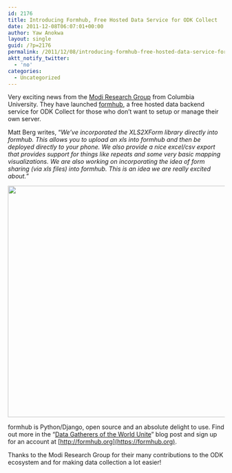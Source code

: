 ```yaml
---
id: 2176
title: Introducing Formhub, Free Hosted Data Service for ODK Collect
date: 2011-12-08T06:07:01+00:00
author: Yaw Anokwa
layout: single
guid: /?p=2176
permalink: /2011/12/08/introducing-formhub-free-hosted-data-service-for-odk-collect/
aktt_notify_twitter:
  - 'no'
categories:
  - Uncategorized
---
```

Very exciting news from the [Modi Research Group](http://modi.mech.columbia.edu/) from Columbia University. They have launched [formhub](https://formhub.org), a free hosted data backend service for ODK Collect for those who don&#8217;t want to setup or manage their own server.

Matt Berg writes, &#8220;_We&#8217;ve incorporated the XLS2XForm library directly into formhub. This allows you to upload an xls into formhub and then be deployed directly to your phone. We also provide a nice excel/csv export that provides support for things like repeats and some very basic mapping visualizations. We are also working on incorporating the idea of form sharing (via xls files) into formhub. This is an idea we are really excited about._&#8221;

<img src="https://formhub.org/static/tutorial/map.png" width="538" />

formhub is Python/Django, open source and an absolute delight to use. Find out more in the &#8220;[Data Gatherers of the World Unite](http://blog.formhub.org/2011/12/05/data-gatherers-of-the-world-unite/)&#8221; blog post and sign up for an account at [http://formhub.org](https://formhub.org).

Thanks to the Modi Research Group for their many contributions to the ODK ecosystem and for making data collection a lot easier!